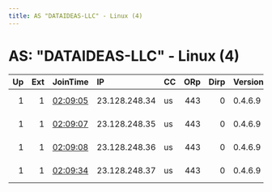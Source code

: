 ```yaml
---
title: AS "DATAIDEAS-LLC" - Linux (4)
---
```


# AS: "DATAIDEAS-LLC" - Linux (4)

|   Up |   Ext | JoinTime                                                                                              | IP            | CC   |   ORp |   Dirp | Version   | Contact                 | Nickname       |   eFamMembers |
|-----:|------:|:------------------------------------------------------------------------------------------------------|:--------------|:-----|------:|-------:|:----------|:------------------------|:---------------|--------------:|
|    1 |     1 | [02:09:05](https://nusenu.github.io/OrNetStats/w/relay/688B36D35246AA012F15E5B4482B77F99A7C30E5.html) | 23.128.248.34 | us   |   443 |      0 | 0.4.6.9   | ContactInfo email:abuse | StormyCloudInc |            38 |
|    1 |     1 | [02:09:07](https://nusenu.github.io/OrNetStats/w/relay/945FD7E1B45A31037C4C449E166855357B809478.html) | 23.128.248.35 | us   |   443 |      0 | 0.4.6.9   | ContactInfo email:abuse | StormyCloudInc |            38 |
|    1 |     1 | [02:09:08](https://nusenu.github.io/OrNetStats/w/relay/8B7B790C87496902E834E4B6A9190F9D46022454.html) | 23.128.248.36 | us   |   443 |      0 | 0.4.6.9   | ContactInfo email:abuse | StormyCloudInc |            38 |
|    1 |     1 | [02:09:34](https://nusenu.github.io/OrNetStats/w/relay/7C7F68333B0E5B4D39B52D88AB864FDF41F998EB.html) | 23.128.248.37 | us   |   443 |      0 | 0.4.6.9   | ContactInfo email:abuse | StormyCloudInc |            38 |
